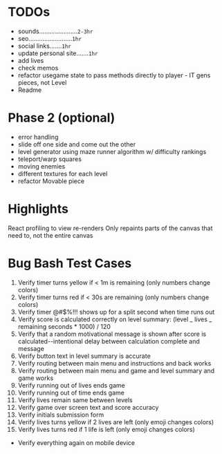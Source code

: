 # TODOs

- sounds......................`2-3hr`
- seo.........................`1hr`
- social links.......`1hr`
- update personal site.......`1hr`
- add lives
- check memos
- refactor usegame state to pass methods directly to player - IT gens pieces, not Level
- Readme

# Phase 2 (optional)

- error handling
- slide off one side and come out the other
- level generator using maze runner algorithm w/ difficulty rankings
- teleport/warp squares
- moving enemies
- different textures for each level
- refactor Movable piece

# Highlights

React profiling to view re-renders
Only repaints parts of the canvas that need to, not the entire canvas

# Bug Bash Test Cases

1. Verify timer turns yellow if < 1m is remaining (only numbers change colors)
2. Verify timer turns red if < 30s are remaining (only numbers change colors)
3. Verify timer @#$%!!! shows up for a split second when time runs out
4. Verify score is calculated correctly on level summary: (level _ lives _ remaining seconds \* 1000) / 120
5. Verify that a random motivational message is shown after score is calculated--intentional delay between calculation complete and message
6. Verify button text in level summary is accurate
7. Verify routing between main menu and instructions and back works
8. Verify routing between main menu and game and level summary and game works
9. Verify running out of lives ends game
10. Verify running out of time ends game
11. Verify lives remain same between levels
12. Verify game over screen text and score accuracy
13. Verify initials submission form
14. Verify lives turns yellow if 2 lives are left (only emoji changes colors)
15. Verify lives turns red if 1 life is left (only emoji changes colors)

- Verify everything again on mobile device
